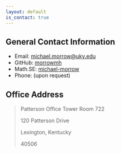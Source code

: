 ```yaml
---
layout: default
is_contact: true
---
```


## General Contact Information
* Email: [michael.morrow@uky.edu](mailto:michael.morrow@uky.edu)
* GitHub: [morrowmh](https://github.com/morrowmh)
* Math.SE: [michael-morrow](https://math.stackexchange.com/users/732532/michael-morrow)
* Phone: (upon request)

## Office Address
> Patterson Office Tower Room 722
>
> 120 Patterson Drive
>
> Lexington, Kentucky
>
> 40506